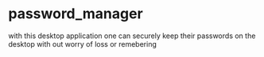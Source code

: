 # password_manager
with this desktop application 
one can securely keep their passwords on the desktop with out worry of loss or remebering
